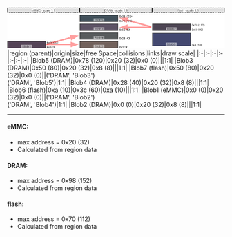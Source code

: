![memory map diagram](example_three_maps_diagram.png)
|region (parent)|origin|size|free Space|collisions|links|draw scale|
|:-|:-|:-|:-|:-|:-|:-|
|<span style='color:(3, 22, 36)'>Blob5 (DRAM)</span>|0x78 (120)|0x20 (32)|0x0 (0)|||1:1|
|<span style='color:(40, 26, 51)'>Blob3 (DRAM)</span>|0x50 (80)|0x20 (32)|0x8 (8)|||1:1|
|<span style='color:(18, 8, 26)'>Blob7 (flash)</span>|0x50 (80)|0x20 (32)|0x0 (0)||('DRAM', 'Blob3')<BR>('DRAM', 'Blob5')|1:1|
|<span style='color:(32, 37, 39)'>Blob4 (DRAM)</span>|0x28 (40)|0x20 (32)|0x8 (8)|||1:1|
|<span style='color:(5, 12, 65)'>Blob6 (flash)</span>|0xa (10)|0x3c (60)|0xa (10)|||1:1|
|<span style='color:(29, 7, 32)'>Blob1 (eMMC)</span>|0x0 (0)|0x20 (32)|0x0 (0)||('DRAM', 'Blob2')<BR>('DRAM', 'Blob4')|1:1|
|<span style='color:(68, 46, 38)'>Blob2 (DRAM)</span>|0x0 (0)|0x20 (32)|0x8 (8)|||1:1|

---
#### eMMC:
- max address = 0x20 (32)
- Calculated from region data
#### DRAM:
- max address = 0x98 (152)
- Calculated from region data
#### flash:
- max address = 0x70 (112)
- Calculated from region data